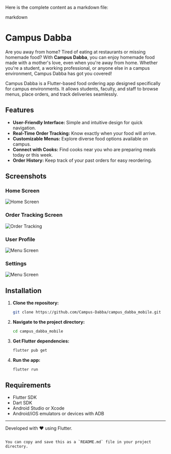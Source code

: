 Here is the complete content as a markdown file:

markdown
# Campus Dabba

Are you away from home? Tired of eating at restaurants or missing homemade food? With **Campus Dabba**, you can enjoy homemade food made with a mother's love, even when you're away from home. Whether you're a student, a working professional, or anyone else in a campus environment, Campus Dabba has got you covered!

Campus Dabba is a Flutter-based food ordering app designed specifically for campus environments. It allows students, faculty, and staff to browse menus, place orders, and track deliveries seamlessly.

## Features

- **User-Friendly Interface:** Simple and intuitive design for quick navigation.
- **Real-Time Order Tracking:** Know exactly when your food will arrive.
- **Customizable Menus:** Explore diverse food options available on campus.
- **Connect with Cooks:** Find cooks near you who are preparing meals today or this week.
- **Order History:** Keep track of your past orders for easy reordering.

## Screenshots

### Home Screen
![Home Screen](src/ss_01.png)

### Order Tracking Screen
![Order Tracking](src/ss_04.png)

### User Profile
![Menu Screen](src/ss_03.png)

### Settings
![Menu Screen](src/ss_05.png)

## Installation

1. **Clone the repository:**  
   ```bash
   git clone https://github.com/Campus-Dabba/campus_dabba_mobile.git
   ```

2. **Navigate to the project directory:**  
   ```bash
   cd campus_dabba_mobile
   ```

3. **Get Flutter dependencies:**  
   ```bash
   flutter pub get
   ```

4. **Run the app:**  
   ```bash
   flutter run
   ```

## Requirements

- Flutter SDK
- Dart SDK
- Android Studio or Xcode
- Android/iOS emulators or devices with ADB


---

Developed with ❤️ using Flutter.
```

You can copy and save this as a `README.md` file in your project directory.